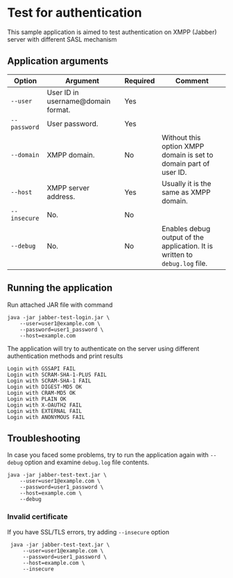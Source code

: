 # Test for authentication

This sample application is aimed to test authentication on XMPP (Jabber)
server with different SASL mechanism

## Application arguments

| Option         | Argument                            | Required | Comment                                                                                 |
|----------------|-------------------------------------|----------|-----------------------------------------------------------------------------------------|
| `--user    `   | User ID in username@domain format.  | Yes      |                                                                                         |
| `--password`   | User password.                      | Yes      |                                                                                         |
| `--domain  `   | XMPP domain.                        | No       | Without this option XMPP domain is set to domain part of user ID.                       |
| `--host    `   | XMPP server address.                | Yes      | Usually it is the same as XMPP domain.                                                  |
| `--insecure`   | No.                                 | No       |                                                                                         |
| `--debug   `   | No.                                 | No       | Enables debug output of the application. It is written to `debug.log` file.             |


## Running the application

Run attached JAR file with command

```
java -jar jabber-test-login.jar \
    --user=user1@example.com \
    --password=user1_password \
    --host=example.com
```

The application will try to authenticate on the server using different
authentication methods and print results

```
Login with GSSAPI FAIL
Login with SCRAM-SHA-1-PLUS FAIL
Login with SCRAM-SHA-1 FAIL
Login with DIGEST-MD5 OK
Login with CRAM-MD5 OK
Login with PLAIN OK
Login with X-OAUTH2 FAIL
Login with EXTERNAL FAIL
Login with ANONYMOUS FAIL
```

## Troubleshooting

In case you faced some problems, try to run the application again with
`--debug` option and examine `debug.log` file contents.

 ```
 java -jar jabber-test-text.jar \
     --user=user1@example.com \
     --password=user1_password \
     --host=example.com \
     --debug
 ```

### Invalid certificate

If you have SSL/TLS errors, try adding `--insecure` option

```
 java -jar jabber-test-text.jar \
     --user=user1@example.com \
     --password=user1_password \
     --host=example.com \
     --insecure
```
